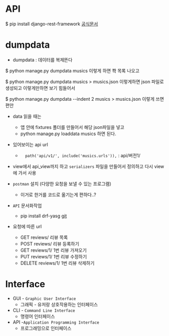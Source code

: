 # API

$ pip install django-rest-framework [공식문서]( https://www.django-rest-framework.org/ )





# dumpdata

* dumpdata : 데이터를 복제뜬다

$ python manage.py dumpdata musics 이렇게 하면 쫙 목록 나오고

$ python manage.py dumpdata musics > musics.json 이렇게하면  json 파일로 생성되고 이렇게만하면 보기 힘들어서

$ python manage.py dumpdata --indent 2 musics > musics.json 이렇게 쓰면 편안



* data 읽을 때는
  * 앱 안에 fixtures 폴더를 만들어서 해당 json파일을 넣고
  * python manage.py loaddata musics 하면 된다.
* 있어보이는 api url
  * `  path('api/v1/', include('musics.urls')),` : api/버전1/
* view에서 api_view까지 하고 `serializers` 파일을 만들어서 정의하고   다시 view에 가서 사용

* `postman` 설치 (다양한 요청을 보낼 수 있는 프로그램)
  * 이거로 한거를 코드로 옮기는게 편하다..?
* `API` 문서화작업
  * pip install drf-yasg    [git]( https://github.com/axnsan12/drf-yasg )
* 요청에 따른 url
  * GET reviews/   리뷰 목록
  * POST reviews/ 리뷰 등록하기
  * GET reviews/1/ 1번 리뷰 가져오기
  * PUT reviews/1/  1번 리뷰 수정하기
  * DELETE reviews/1/ 1번 리뷰 삭제하기

# Interface

* GUI - `Graphic User Interface`
  * 그래픽 - 유저랑 상호작용하는 인터페이스
* CLI - `Command Line Interface`
  * 명령어 인터페이스
* API -`Application Programming Interface`
  * 프로그래밍으로 인터페이스